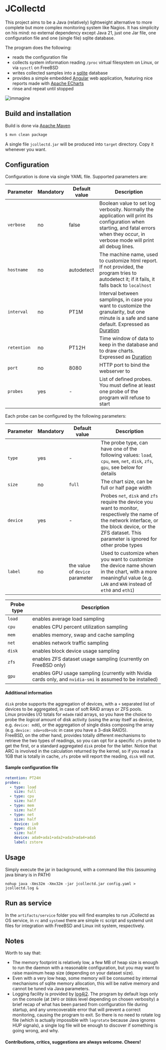 # JCollectd

This project aims to be a Java (relatively) lightweight alternative to more complete but more complex monitoring system like Nagios.
It has simplicity on his mind: no external dependency except Java 21, just one Jar file, one configuration file and one (single file) sqlite database.

The program does the following:

* reads the configuration file
* collects system information reading `/proc` virtual filesystem on Linux, or via `sysctl` on FreeBSD
* writes collected samples into a [sqlite](https://www.sqlite.org/) database
* provides a simple embedded [Angular](https://angular.io/) web application, featuring nice reports made with [Apache ECharts](https://echarts.apache.org/en/index.html)
* rinse and repeat until stopped

![immagine](https://github.com/GilGalaad/JCollectd/assets/18036990/aab938f3-31c2-4343-86fa-1c24e3848d4e)

## Build and installation

Build is done via [Apache Maven](https://maven.apache.org/)

```bash
$ mvn clean package
```

A single file `jcollectd.jar` will be produced into `target` directory. Copy it whenever you want.

## Configuration

Configuration is done via single YAML file.
Supported parameters are:

| Parameter   | Mandatory | Default value | Description                                                                                                                                                                                                                                                                       |
|-------------|-----------|---------------|-----------------------------------------------------------------------------------------------------------------------------------------------------------------------------------------------------------------------------------------------------------------------------------|
| `verbose`   | no        | false         | Boolean value to set log verbosity. Normally the application will print its configuration when starting, and fatal errors when they occur, in verbose mode will print all debug lines.                                                                                            |
| `hostname`  | no        | autodetect    | The machine name, used to customize html report. If not provided, the program tries to autodetect it; if it fails, it falls back to `localhost`                                                                                                                                   |
| `interval`  | no        | PT1M          | Interval between samplings, in case you want to customize the granularity, but one minute is a safe and sane default. Expressed as [Duration](https://docs.oracle.com/en%2Fjava%2Fjavase%2F21%2Fdocs%2Fapi%2F%2F/java.base/java/time/Duration.html#parse(java.lang.CharSequence)) |
| `retention` | no        | PT12H         | Time window of data to keep in the database and to draw charts. Expressed as [Duration](https://docs.oracle.com/en%2Fjava%2Fjavase%2F21%2Fdocs%2Fapi%2F%2F/java.base/java/time/Duration.html#parse(java.lang.CharSequence))                                                       |
| `port`      | no        | 8080          | HTTP port to bind the webserver to                                                                                                                                                                                                                                                |
| `probes`    | yes       | -             | List of defined probes. You must define at least one probe of the program will refuse to start                                                                                                                                                                                    |

Each probe can be configured by the following parameters:

| Parameter | Mandatory | Default value                   | Description                                                                                                                                                                                                     |
|-----------|-----------|---------------------------------|-----------------------------------------------------------------------------------------------------------------------------------------------------------------------------------------------------------------|
| `type`    | yes       | -                               | The probe type, can have one of the following values: `load`, `cpu`, `mem`, `net`, `disk`, `zfs`, `gpu`, see below for details                                                                                  |
| `size`    | no        | `full`                          | The chart size, can be full or half page width                                                                                                                                                                  |
| `device`  | yes       | -                               | Probes `net`, `disk` and `zfs` require the device you want to monitor, respectively the name of the network interface, or the block device, or the ZFS dataset. This parameter is ignored for other probe types |
| `label`   | no        | the value of `device` parameter | Used to customize when you want to customize the device name shown in the chart, with a more meaningful value (e.g. `LAN` and `WAN` instead of `eth0` and `eth1`)                                               |

| Probe type | Description                                                                                                |
|------------|------------------------------------------------------------------------------------------------------------|
| `load`     | enables average load sampling                                                                              |
| `cpu`      | enables CPU percent utilization sampling                                                                   |
| `mem`      | enables memory, swap and cache sampling                                                                    |
| `net`      | enables network traffic sampling                                                                           |
| `disk`     | enables block device usage sampling                                                                        |
| `zfs`      | enables ZFS dataset usage sampling (currently on FreeBSD only)                                             |
| `gpu`      | enables GPU usage sampling (currently with Nvidia cards only, and `nvidia-smi` is assumed to be installed) |

#### Additional information

`disk` probe supports the aggregation of devices, with a `+` separated list of devices to be aggregated, in case of soft RAID arrays or ZFS pools.\
Linux provides I/O totals for `mdadm` raid arrays, so you have the choice to probe the *logical* amount of disk activity (using the array itself as device, e.g. `device: md0`), or the aggregation of single disks composing the array (e.g. `device: sda+sdb+sdc` in case you have a 3-disk RAID5).\
FreeBSD, on the other hand, provides totally different mechanisms to retrieve the two types of readings, so you can opt for a specific `zfs` probe to get the first, or a standard aggregated `disk` probe for the latter. Notice that ARC is involved in the calculation returned by the kernel, so if you read a 1GB that is totally in cache, `zfs` probe will report the reading, `disk` will not.

#### Sample configuration file

```yaml
retention: PT24H
probes:
  - type: load
    size: full
  - type: cpu
    size: half
  - type: mem
    size: half
  - type: net
    size: half
    device: ix0
  - type: disk
    size: half
    device: ada0+ada1+ada2+ada3+ada4+ada5
    label: zstore
```

## Usage

Simply execute the jar in background, with a command like this (assuming java binary is in PATH)

```
nohup java -Xms32m -Xmx32m -jar jcollectd.jar config.yaml > jcollectd.log &
```

## Run as service

In the `artifacts/service` folder you will find examples to run JCollectd as OS service, in `rc` and `systemd` there are simple rc script and systemd unit files for integration with FreeBSD and Linux init system, respectively.

## Notes

Worth to say that:

* The memory footprint is relatively low, a few MB of heap size is enough to run the daemon with a reasonable configuration, but you may want to raise maximum heap size (depending on your dataset size).
* Even with a very low heap, some memory will be consumed by internal mechanisms of sqlite memory allocation, this will be native memory and cannot be tuned via Java parameters.
* Logging facility is provided by [log4j2](https://logging.apache.org/log4j/2.x/). The program by default logs only on the console (at `INFO` or `DEBUG` level depending on chosen verbosity) a brief recap of what has been parsed from configuration file during startup, and any unrecoverable error that will prevent a correct monitoring, causing the program to exit. So there is no need to rotate log file (which is actually impossible with `logrotate` because Java ignores HUP signals), a single log file will be enough to discover if something is going wrong, and why.

#### Contributions, critics, suggestions are always welcome. Cheers!
